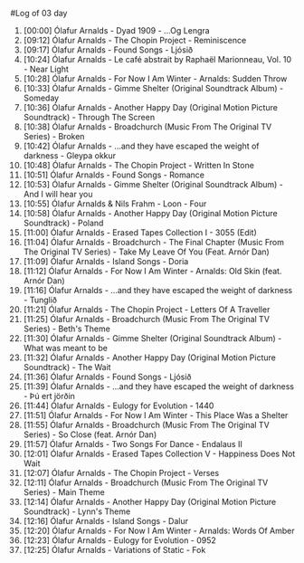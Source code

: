 #Log of 03 day

1. [00:00] Ólafur Arnalds - Dyad 1909 - ...Og Lengra
1. [09:12] Ólafur Arnalds - The Chopin Project - Reminiscence
1. [09:17] Ólafur Arnalds - Found Songs - Ljósið
1. [10:24] Ólafur Arnalds - Le café abstrait by Raphaël Marionneau, Vol. 10 - Near Light
1. [10:28] Ólafur Arnalds - For Now I Am Winter - Arnalds: Sudden Throw
1. [10:33] Ólafur Arnalds - Gimme Shelter (Original Soundtrack Album) - Someday
1. [10:36] Ólafur Arnalds - Another Happy Day (Original Motion Picture Soundtrack) - Through The Screen
1. [10:38] Ólafur Arnalds - Broadchurch (Music From The Original TV Series) - Broken
1. [10:42] Ólafur Arnalds - ...and they have escaped the weight of darkness - Gleypa okkur
1. [10:48] Ólafur Arnalds - The Chopin Project - Written In Stone
1. [10:51] Ólafur Arnalds - Found Songs - Romance
1. [10:53] Ólafur Arnalds - Gimme Shelter (Original Soundtrack Album) - And I will hear you
1. [10:55] Ólafur Arnalds & Nils Frahm - Loon - Four
1. [10:58] Ólafur Arnalds - Another Happy Day (Original Motion Picture Soundtrack) - Poland
1. [11:00] Ólafur Arnalds - Erased Tapes Collection I - 3055 (Edit)
1. [11:04] Ólafur Arnalds - Broadchurch - The Final Chapter (Music From The Original TV Series) - Take My Leave Of You (Feat. Arnór Dan)
1. [11:09] Ólafur Arnalds - Island Songs - Doria
1. [11:12] Ólafur Arnalds - For Now I Am Winter - Arnalds: Old Skin (feat. Arnór Dan)
1. [11:16] Ólafur Arnalds - ...and they have escaped the weight of darkness - Tunglið
1. [11:21] Ólafur Arnalds - The Chopin Project - Letters Of A Traveller
1. [11:25] Ólafur Arnalds - Broadchurch (Music From The Original TV Series) - Beth's Theme
1. [11:30] Ólafur Arnalds - Gimme Shelter (Original Soundtrack Album) - What was meant to be
1. [11:32] Ólafur Arnalds - Another Happy Day (Original Motion Picture Soundtrack) - The Wait
1. [11:36] Ólafur Arnalds - Found Songs - Ljósið
1. [11:39] Ólafur Arnalds - ...and they have escaped the weight of darkness - Þú ert jörðin
1. [11:44] Ólafur Arnalds - Eulogy for Evolution - 1440
1. [11:51] Ólafur Arnalds - For Now I Am Winter - This Place Was a Shelter
1. [11:55] Ólafur Arnalds - Broadchurch (Music From The Original TV Series) - So Close (feat. Arnór Dan)
1. [11:57] Ólafur Arnalds - Two Songs For Dance - Endalaus II
1. [12:01] Ólafur Arnalds - Erased Tapes Collection V - Happiness Does Not Wait
1. [12:07] Ólafur Arnalds - The Chopin Project - Verses
1. [12:11] Ólafur Arnalds - Broadchurch (Music From The Original TV Series) - Main Theme
1. [12:14] Ólafur Arnalds - Another Happy Day (Original Motion Picture Soundtrack) - Lynn's Theme
1. [12:16] Ólafur Arnalds - Island Songs - Dalur
1. [12:20] Ólafur Arnalds - For Now I Am Winter - Arnalds: Words Of Amber
1. [12:23] Ólafur Arnalds - Eulogy for Evolution - 0952
1. [12:25] Ólafur Arnalds - Variations of Static - Fok
